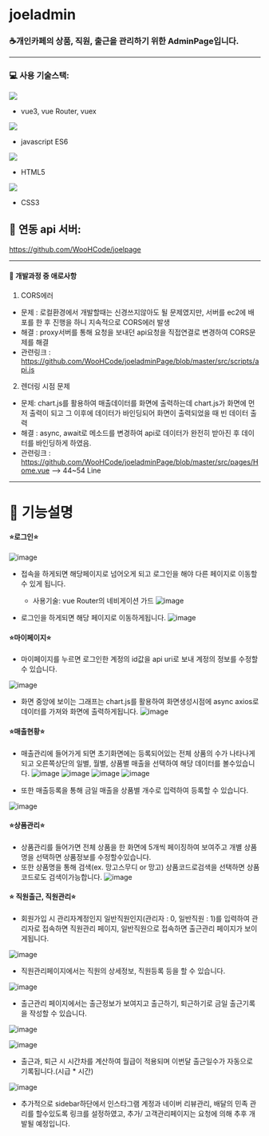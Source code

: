 # joeladmin
### &#x2615;개인카페의 상품, 직원, 출근을 관리하기 위한 AdminPage입니다.

---

### &#x1F4BB; 사용 기술스택:
<img src="https://img.shields.io/badge/vue.js-221144?style=flat-square&logo=vue.js&logoColor=green">

- vue3, vue Router, vuex 

<img src="https://img.shields.io/badge/javascript-ffff00?style=flat-square&logo=javascript&logoColor=green">

- javascript ES6

<img src="https://img.shields.io/badge/html5-FF818D?style=flat-square&logo=html5&logoColor=">

- HTML5

<img src="https://img.shields.io/badge/css3-7CB1F7?style=flat-square&logo=css3&logoColor=blue">

- CSS3

## &#x1F517; 연동 api 서버:

https://github.com/WooHCode/joelpage

---

#### &#x1F4D8; 개발과정 중 애로사항

1. CORS에러
- 문제 : 로컬환경에서 개발할때는 신경쓰지않아도 될 문제였지만, 서버를 ec2에 배포를 한 후 진행을 하니 지속적으로 CORS에러 발생
- 해결 : proxy서버를 통해 요청을 보내던 api요청을 직접연결로 변경하여 CORS문제를 해결
- 관련링크 : https://github.com/WooHCode/joeladminPage/blob/master/src/scripts/api.js

2. 렌더링 시점 문제
- 문제: chart.js를 활용하여 매출데이터를 화면에 출력하는데 chart.js가 화면에 먼저 출력이 되고 그 이후에 데이터가 바인딩되어 화면이 출력되었을 때 빈 데이터 출력
- 해결 : async, await로 메소드를 변경하여 api로 데이터가 완전히 받아진 후 데이터를 바인딩하게 하였음.
- 관련링크 : https://github.com/WooHCode/joeladminPage/blob/master/src/pages/Home.vue   --> 44~54 Line

---


# &#x1F4DD; 기능설명

#### &#x2B50;로그인&#x2B50;

![image](https://user-images.githubusercontent.com/112393201/228716703-149be613-9a41-4d15-8889-cc2e7a366ffb.png)

* 접속을 하게되면 해당페이지로 넘어오게 되고 로그인을 해야 다른 페이지로 이동할 수 있게 됩니다.
  - 사용기술: vue Router의 네비게이션 가드
![image](https://user-images.githubusercontent.com/112393201/228717062-018518dc-639d-4d7d-872e-8d60e5b83459.png)


* 로그인을 하게되면 해당 페이지로 이동하게됩니다.
![image](https://user-images.githubusercontent.com/112393201/228717098-0207a87a-abef-406e-9a97-43199f80b125.png)

#### &#x2B50;마이페이지&#x2B50;

* 마이페이지를 누르면 로그인한 계정의 id값을 api uri로 보내 계정의 정보를 수정할 수 있습니다.

![image](https://user-images.githubusercontent.com/112393201/228717354-fe5c83a3-cb79-47fe-8311-c5f3c628ae95.png)

* 화면 중앙에 보이는 그래프는 chart.js를 활용하여 화면생성시점에 async axios로 데이터를 가져와 화면에 출력하게됩니다.
![image](https://user-images.githubusercontent.com/112393201/228717566-73ab7b53-b3cc-4220-abd4-57489777f6f7.png)

#### &#x2B50;매출현황&#x2B50;

* 매출관리에 들어가게 되면 초기화면에는 등록되어있는 전체 상품의 수가 나타나게 되고 오른쪽상단의 일별, 월별, 상품별 매출을 선택하여 해당 데이터를 볼수있습니다.
![image](https://user-images.githubusercontent.com/112393201/228717823-57adce31-719a-44a4-b4b4-2026c9fc0c6f.png)
![image](https://user-images.githubusercontent.com/112393201/228717859-801f5658-ae10-4675-b9d8-7c5ddd7042c4.png)
![image](https://user-images.githubusercontent.com/112393201/228717890-8d61192d-0ed6-459e-bb31-754808bfd425.png)
![image](https://user-images.githubusercontent.com/112393201/228718008-284b2f95-c81a-43bf-a9b8-7e4603e91d46.png)

* 또한 매출등록을 통해 금일 매출을 상품별 개수로 입력하여 등록할 수 있습니다.

![image](https://user-images.githubusercontent.com/112393201/228718322-dbcf31db-ae77-4f47-a84e-7e56593771d7.png)

#### &#x2B50;상품관리&#x2B50;

* 상품관리를 들어가면 전체 상품을 한 화면에 5개씩 페이징하여 보여주고 개별 상품명을 선택하면 상품정보를 수정할수있습니다.
* 또한 상품명을 통해 검색(ex. 망고스무디 or 망고) 상품코드로검색을 선택하면 상품코드로도 검색이가능합니다.
![image](https://user-images.githubusercontent.com/112393201/228718753-e1c69de1-1726-4d75-942e-044b8247c87e.png)

#### &#x2B50; 직원출근, 직원관리&#x2B50;

* 회원가입 시 관리자계정인지 일반직원인지(관리자 : 0, 일반직원 : 1)를 입력하여 관리자로 접속하면 직원관리 페이지, 일반직원으로 접속하면 출근관리 페이지가 보이게됩니다.

![image](https://user-images.githubusercontent.com/112393201/228721630-a8c4ffd4-4373-4969-b1ae-dae957b40504.png)

* 직원관리페이지에서는 직원의 상세정보, 직원등록 등을 할 수 있습니다.

![image](https://user-images.githubusercontent.com/112393201/228721786-adfb31ae-cfc5-4fce-9ab1-caf78af6d6a4.png)

* 출근관리 페이지에서는 출근정보가 보여지고 출근하기, 퇴근하기로 금일 출근기록을 작성할 수 있습니다.

![image](https://user-images.githubusercontent.com/112393201/228723043-467da6f7-3a14-4dd4-b165-9adba96d747f.png)

![image](https://user-images.githubusercontent.com/112393201/228723085-8c888e1e-1c72-4ac8-9991-35a9e4b2f938.png)

* 출근과, 퇴근 시 시간차를 계산하여 월급이 적용되며 이번달 출근일수가 자동으로 기록됩니다.(시급 * 시간)

![image](https://user-images.githubusercontent.com/112393201/228723362-6f970927-86b9-478e-bf7f-1e1acc283c35.png)

* 추가적으로 sidebar하단에서 인스타그램 계정과 네이버 리뷰관리, 배달의 민족 관리를 할수있도록 링크를 설정하였고, 추가/ 고객관리페이지는 요청에 의해 추후 개발될 예정입니다.



